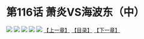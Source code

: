 # 第116话 萧炎VS海波东（中）
![](https://mhpic.xiaomingtaiji.net/comic/D/斗破苍穹拆分版/116话/1.jpg-zymk.middle.webp)
![](https://mhpic.xiaomingtaiji.net/comic/D/斗破苍穹拆分版/116话/2.jpg-zymk.middle.webp)
![](https://mhpic.xiaomingtaiji.net/comic/D/斗破苍穹拆分版/116话/3.jpg-zymk.middle.webp)
![](https://mhpic.xiaomingtaiji.net/comic/D/斗破苍穹拆分版/116话/4.jpg-zymk.middle.webp)
![](https://mhpic.xiaomingtaiji.net/comic/D/斗破苍穹拆分版/116话/5.jpg-zymk.middle.webp)
[【上一章】](./115.md)
[【目录】](./README.md)
[【下一章】](./117.md)
